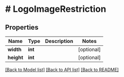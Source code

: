 # # LogoImageRestriction

## Properties

Name | Type | Description | Notes
------------ | ------------- | ------------- | -------------
**width** | **int** |  | [optional]
**height** | **int** |  | [optional]

[[Back to Model list]](../../README.md#models) [[Back to API list]](../../README.md#endpoints) [[Back to README]](../../README.md)

